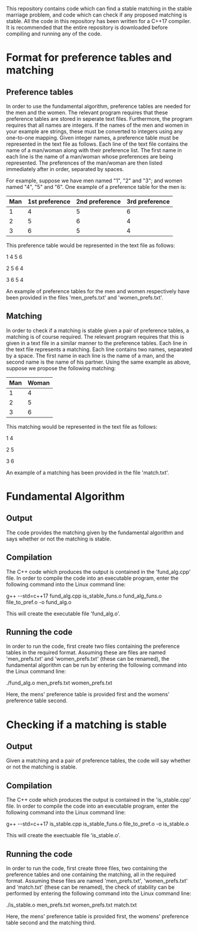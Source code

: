 This repository contains code which can find a stable matching in the stable marriage problem, and code which can check if any proposed matching is stable. All the code in this repository has been written for a C++17 compiler. It is recommended that the entire repository is downloaded before compiling and running any of the code.

# Format for preference tables and matching
## Preference tables

In order to use the fundamental algorithm, preference tables are needed for the men and the women. The relevant program requires that these preference tables are stored in seperate text files. Furthermore, the program requires that all names are integers. If the names of the men and women in your example are strings, these must be converted to integers using any one-to-one mapping. Given integer names, a preference table must be represented in the text file as follows. Each line of the text file contains the name of a man/woman along with their preference list. The first name in each line is the name of a man/woman whose preferences are being represented. The preferences of the man/woman are then listed immediately after in order, separated by spaces.

For example, suppose we have men named "1", "2" and "3"; and women named "4", "5" and "6". One example of a preference table for the men is:

| Man | 1st preference | 2nd preference | 3rd preference |
| ----| ---| --- | ---|
| 1 | 4 | 5|6|
| 2 | 5 |6|4|
| 3 | 6 |5|4|

This preference table would be represented in the text file as follows:

1 4 5 6 

2 5 6 4

3 6 5 4

An example of preference tables for the men and women respectively have been provided in the files 'men_prefs.txt' and 'women_prefs.txt'.

## Matching

In order to check if a matching is stable given a pair of preference tables, a matching is of course required. The relevant program requires that this is given in a text file in a similar manner to the preference tables. Each line in the text file represents a matching. Each line contains two names, separated by a space. The first name in each line is the name of a man, and the second name is the name of his partner. Using the same example as above, suppose we propose the following matching:

|Man|Woman|
|---|---|
|1|4|
|2|5|
|3|6|

This matching would be represented in the text file as follows:

1 4

2 5

3 6

An example of a matching has been provided in the file 'match.txt'.

# Fundamental Algorithm
## Output
The code provides the matching given by the fundamental algorithm and says whether or not the matching is stable.
## Compilation
The C++ code which produces the output is contained in the 'fund_alg.cpp' file. In order to compile the code into an executable program, enter the following command into the Linux command line:

g++ --std=c++17 fund_alg.cpp is_stable_funs.o fund_alg_funs.o file_to_pref.o -o fund_alg.o

This will create the executable file 'fund_alg.o'.

## Running the code

In order to run the code, first create two files containing the preference tables in the required format. Assuming these are files are named 'men_prefs.txt' and 'women_prefs.txt' (these can be renamed), the fundamental algorithm can be run by entering the following command into the Linux command line:

./fund_alg.o men_prefs.txt women_prefs.txt

Here, the mens' preference table is provided first and the womens' preference table second.

# Checking if a matching is stable
## Output
Given a matching and a pair of preference tables, the code will say whether or not the matching is stable.

## Compilation
The C++ code which produces the output is contained in the 'is_stable.cpp' file. In order to compile the code into an executable program, enter the following command into the Linux command line:

g++ --std=c++17 is_stable.cpp is_stable_funs.o file_to_pref.o -o is_stable.o

This will create the exectuable file 'is_stable.o'.

## Running the code

In order to run the code, first create three files, two containing the preference tables and one containing the matching, all in the required format. Assuming these files are named 'men_prefs.txt', 'women_prefs.txt' and 'match.txt' (these can be renamed), the check of stability can be performed by entering the following command into the Linux command line:

./is_stable.o men_prefs.txt women_prefs.txt match.txt

Here, the mens' preference table is provided first, the womens' preference table second and the matching third.
